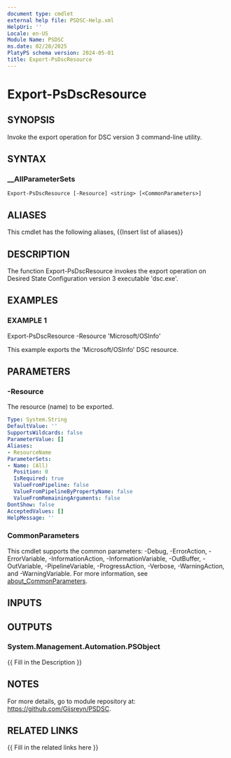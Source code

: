 ```yaml
---
document type: cmdlet
external help file: PSDSC-Help.xml
HelpUri: ''
Locale: en-US
Module Name: PSDSC
ms.date: 02/28/2025
PlatyPS schema version: 2024-05-01
title: Export-PsDscResource
---
```


# Export-PsDscResource

## SYNOPSIS

Invoke the export operation for DSC version 3 command-line utility.

## SYNTAX

### __AllParameterSets

```
Export-PsDscResource [-Resource] <string> [<CommonParameters>]
```

## ALIASES

This cmdlet has the following aliases,
  {{Insert list of aliases}}

## DESCRIPTION

The function Export-PsDscResource invokes the export operation on Desired State Configuration version 3 executable 'dsc.exe'.

## EXAMPLES

### EXAMPLE 1

Export-PsDscResource -Resource 'Microsoft/OSInfo'

This example exports the 'Microsoft/OSInfo' DSC resource.

## PARAMETERS

### -Resource

The resource (name) to be exported.

```yaml
Type: System.String
DefaultValue: ''
SupportsWildcards: false
ParameterValue: []
Aliases:
- ResourceName
ParameterSets:
- Name: (All)
  Position: 0
  IsRequired: true
  ValueFromPipeline: false
  ValueFromPipelineByPropertyName: false
  ValueFromRemainingArguments: false
DontShow: false
AcceptedValues: []
HelpMessage: ''
```

### CommonParameters

This cmdlet supports the common parameters: -Debug, -ErrorAction, -ErrorVariable,
-InformationAction, -InformationVariable, -OutBuffer, -OutVariable, -PipelineVariable,
-ProgressAction, -Verbose, -WarningAction, and -WarningVariable. For more information, see
[about_CommonParameters](https://go.microsoft.com/fwlink/?LinkID=113216).

## INPUTS

## OUTPUTS

### System.Management.Automation.PSObject

{{ Fill in the Description }}

## NOTES

For more details, go to module repository at: https://github.com/Gijsreyn/PSDSC.


## RELATED LINKS

{{ Fill in the related links here }}

